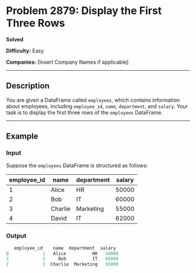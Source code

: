 # Problem 2879: Display the First Three Rows

**Solved**

**Difficulty:** Easy

**Companies:** [Insert Company Names if applicable]

---

## Description

You are given a DataFrame called `employees`, which contains information about employees, including `employee_id`, `name`, `department`, and `salary`. Your task is to display the first three rows of the `employees` DataFrame.

---

## Example

### Input

Suppose the `employees` DataFrame is structured as follows:

| employee_id | name       | department | salary |
|-------------|------------|------------|--------|
| 1           | Alice      | HR         | 50000  |
| 2           | Bob        | IT         | 60000  |
| 3           | Charlie    | Marketing  | 55000  |
| 4           | David      | IT         | 62000  |

### Output

```python
   employee_id    name  department  salary
0             1   Alice          HR   50000
1             2     Bob          IT   60000
2             3  Charlie  Marketing   55000

